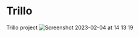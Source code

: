 # Trillo
Trillo project
![Screenshot 2023-02-04 at 14 13 19](https://user-images.githubusercontent.com/25775153/216772293-fdd17114-e5ed-44d4-88c4-b60a14a89f07.png)
